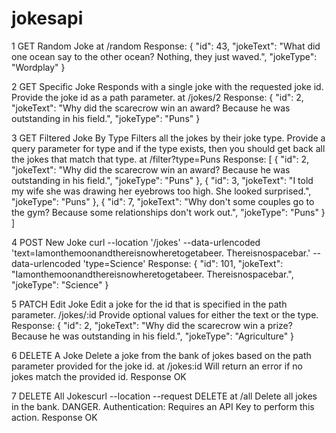 # jokesapi

1 GET Random Joke at /random
Response:
{
    "id": 43,
    "jokeText": "What did one ocean say to the other ocean? Nothing, they just waved.",
    "jokeType": "Wordplay"
}

2 GET Specific Joke
Responds with a single joke with the requested joke id.
Provide the joke id as a path parameter. at /jokes/2
Response:
{
    "id": 2,
    "jokeText": "Why did the scarecrow win an award? Because he was outstanding in his field.",
    "jokeType": "Puns"
}

3 GET Filtered Joke By Type
Filters all the jokes by their joke type.
Provide a query parameter for type and if the type exists, then you should get back all the jokes that match that type. at /filter?type=Puns
Response:
[
    {
        "id": 2,
        "jokeText": "Why did the scarecrow win an award? Because he was outstanding in his field.",
        "jokeType": "Puns"
    },
    {
        "id": 3,
        "jokeText": "I told my wife she was drawing her eyebrows too high. She looked surprised.",
        "jokeType": "Puns"
    },
    {
        "id": 7,
        "jokeText": "Why don't some couples go to the gym? Because some relationships don't work out.",
        "jokeType": "Puns"
    }
  ]


4 POST New Joke
curl --location '/jokes' 
--data-urlencoded 'text=Iamonthemoonandthereisnowheretogetabeer. Thereisnospacebar.' 
--data-urlencoded 'type=Science'
Response:
{
    "id": 101,
    "jokeText": "Iamonthemoonandthereisnowheretogetabeer. Thereisnospacebar.",
    "jokeType": "Science"
}

5 PATCH Edit Joke
Edit a joke for the id that is specified in the path parameter. /jokes/:id
Provide optional values for either the text or the type. 
Response:
{
    "id": 2,
    "jokeText": "Why did the scarecrow win a prize? Because he was outstanding in his field.",
    "jokeType": "Agriculture"
}

6 DELETE A Joke
Delete a joke from the bank of jokes based on the path parameter provided for the joke id. at /jokes:id
Will return an error if no jokes match the provided id.
Response OK

7 DELETE All Jokescurl --location --request DELETE at  /all
Delete all jokes in the bank.
DANGER.
Authentication:
Requires an API Key to perform this action.
Response OK










